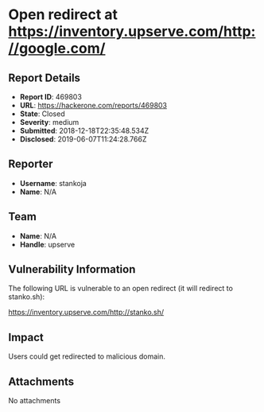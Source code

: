 # Open redirect at https://inventory.upserve.com/http://google.com/

## Report Details
- **Report ID**: 469803
- **URL**: https://hackerone.com/reports/469803
- **State**: Closed
- **Severity**: medium
- **Submitted**: 2018-12-18T22:35:48.534Z
- **Disclosed**: 2019-06-07T11:24:28.766Z

## Reporter
- **Username**: stankoja
- **Name**: N/A

## Team
- **Name**: N/A
- **Handle**: upserve

## Vulnerability Information
The following URL is vulnerable to an open redirect (it will redirect to stanko.sh):

https://inventory.upserve.com/http://stanko.sh/

## Impact

Users could get redirected to malicious domain.

## Attachments
No attachments
